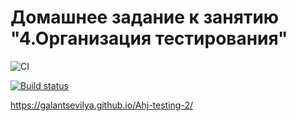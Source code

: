 # Домашнее задание к занятию "4.Организация тестирования"
![CI](https://github.com/GalantsevIlya/Ahg-testing-2/actions/workflows/web.yml/badge.svg)

[![Build status](https://ci.appveyor.com/api/projects/status/7nyfiool71v5wc7g?svg=true)](https://ci.appveyor.com/project/GalantsevIlya/ahj-testing-2)

https://galantsevilya.github.io/Ahj-testing-2/